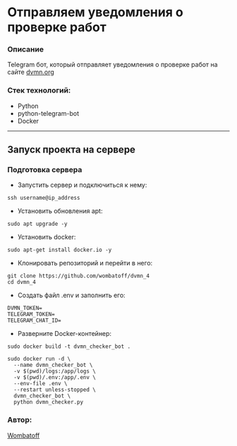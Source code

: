 # Отправляем уведомления о проверке работ
### Описание
Telegram бот, который отправляет уведомления о проверке работ на сайте [dvmn.org](https://dvmn.org/)

### Стек технологий:
- Python
- python-telegram-bot
- Docker
---


## Запуск проекта на сервере

### Подготовка сервера
- Запустить сервер и подключиться к нему:
```
ssh username@ip_address
```
- Установить обновления apt:
```
sudo apt upgrade -y
```
- Установить docker:
```
sudo apt-get install docker.io -y
```

- Клонировать репозиторий и перейти в него:
```
git clone https://github.com/wombatoff/dvmn_4
cd dvmn_4
```
- Создать файл .env и заполнить его:
```
DVMN_TOKEN=
TELEGRAM_TOKEN=
TELEGRAM_CHAT_ID=
```
- Разверните Docker-контейнер:
```
sudo docker build -t dvmn_checker_bot .
```
```
sudo docker run -d \
  --name dvmn_checker_bot \
  -v $(pwd)/logs:/app/logs \
  -v $(pwd)/.env:/app/.env \
  --env-file .env \
  --restart unless-stopped \
  dvmn_checker_bot \
  python dvmn_checker.py
```
### Автор:

[Wombatoff](https://github.com/wombatoff/)
